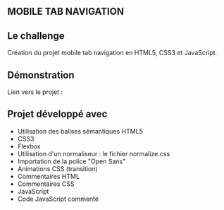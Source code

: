 ## MOBILE TAB NAVIGATION

## Le challenge

Création du projet mobile tab navigation en HTML5, CSS3 et JavaScript.

## Démonstration

Lien vers le projet :

## Projet développé avec

- Utilisation des balises sémantiques HTML5
- CSS3
- Flexbox
- Utilisation d'un normaliseur : le fichier normalize.css
- Importation de la police "Open Sans"
- Animations CSS (transition)
- Commentaires HTML
- Commentaires CSS
- JavaScript
- Code JavaScript commenté
